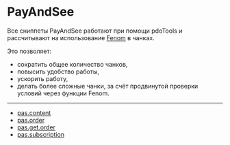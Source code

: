 # PayAndSee

Все сниппеты PayAndSee работают при помощи pdoTools и рассчитывают на использование [Fenom][010103] в чанках.

Это позволяет:

- сократить общее количество чанков,
- повысить удобство работы,
- ускорить работу,
- делать более сложные чанки, за счёт продвинутой проверки условий через функции Fenom.

---

- [pas.content](/components/payandsee/snippets/pas-content)
- [pas.order](/components/payandsee/snippets/pas-order)
- [pas.get.order](/components/payandsee/snippets/pas-get-order)
- [pas.subscription](/components/payandsee/snippets/pas-subscription)

[010103]: /components/pdotools/parser
